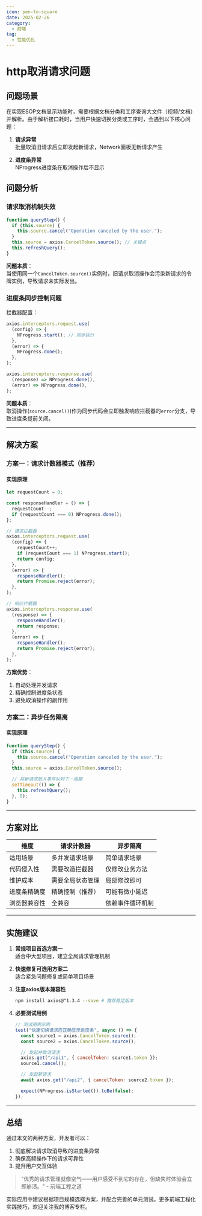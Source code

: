 ```yaml
---
icon: pen-to-square
date: 2025-02-26
category:
  - 前端
tag:
  - 性能优化
---
```


# http取消请求问题

## 问题场景

在实现ESOP文档显示功能时，需要根据文档分类和工序查询大文件（视频/文档）并解析。由于解析接口耗时，当用户快速切换分类或工序时，会遇到以下核心问题：

1. **请求异常**  
   批量取消旧请求后立即发起新请求，Network面板无新请求产生

2. **进度条异常**  
   NProgress进度条在取消操作后不显示

## 问题分析

### 请求取消机制失效

```javascript
function queryStep() {
  if (this.source) {
    this.source.cancel("Operation canceled by the user.");
  }
  this.source = axios.CancelToken.source(); // 关键点
  this.refreshQuery();
}
```

**问题本质**：  
当使用同一个`CancelToken.source()`实例时，旧请求取消操作会污染新请求的令牌实例，导致请求未实际发出。

### 进度条同步控制问题

拦截器配置：

```javascript
axios.interceptors.request.use(
  (config) => {
    NProgress.start(); // 同步执行
  },
  (error) => {
    NProgress.done();
  },
);

axios.interceptors.response.use(
  (response) => NProgress.done(),
  (error) => NProgress.done(),
);
```

**问题本质**：  
取消操作(`source.cancel()`)作为同步代码会立即触发响应拦截器的`error`分支，导致进度条提前关闭。

<!-- more -->

---

## 解决方案

### 方案一：请求计数器模式（推荐）

#### 实现原理

```javascript
let requestCount = 0;

const responseHandler = () => {
  requestCount--;
  if (requestCount === 0) NProgress.done();
};

// 请求拦截器
axios.interceptors.request.use(
  (config) => {
    requestCount++;
    if (requestCount === 1) NProgress.start();
    return config;
  },
  (error) => {
    responseHandler();
    return Promise.reject(error);
  },
);

// 响应拦截器
axios.interceptors.response.use(
  (response) => {
    responseHandler();
    return response;
  },
  (error) => {
    responseHandler();
    return Promise.reject(error);
  },
);
```

**方案优势**：

1. 自动处理并发请求
2. 精确控制进度条状态
3. 避免取消操作的副作用

### 方案二：异步任务隔离

#### 实现原理

```javascript
function queryStep() {
  if (this.source) {
    this.source.cancel("Operation canceled by the user.");
  }
  this.source = axios.CancelToken.source();

  // 将新请求放入事件队列下一周期
  setTimeout(() => {
    this.refreshQuery();
  }, 0);
}
```

---

## 方案对比

| 维度         | 请求计数器       | 异步隔离         |
| ------------ | ---------------- | ---------------- |
| 适用场景     | 多并发请求场景   | 简单请求场景     |
| 代码侵入性   | 需要改造拦截器   | 仅修改业务方法   |
| 维护成本     | 需要全局状态管理 | 局部修改即可     |
| 进度条精确度 | 精确控制（推荐） | 可能有微小延迟   |
| 浏览器兼容性 | 全兼容           | 依赖事件循环机制 |

---

## 实施建议

1. **常规项目首选方案一**  
   适合中大型项目，建立全局请求管理机制

2. **快速修复可选用方案二**  
   适合紧急问题修复或简单项目场景

3. **注意axios版本兼容性**

   ```bash
   npm install axios@^1.3.4 --save # 推荐稳定版本
   ```

4. **必要测试用例**

   ```javascript
   // 测试用例示例
   test("快速切换请求应正确显示进度条", async () => {
     const source1 = axios.CancelToken.source();
     const source2 = axios.CancelToken.source();
   
     // 发起并取消请求
     axios.get("/api1", { cancelToken: source1.token });
     source1.cancel();
   
     // 发起新请求
     await axios.get("/api2", { cancelToken: source2.token });
   
     expect(NProgress.isStarted()).toBe(false);
   });
   ```

---

## 总结

通过本文的两种方案，开发者可以：

1. 彻底解决请求取消导致的进度条异常
2. 确保高频操作下的请求可靠性
3. 提升用户交互体验

> "优秀的请求管理就像空气——用户感受不到它的存在，但缺失时体验会立即崩溃。" - 前端工程之道

实际应用中建议根据项目规模选择方案，并配合完善的单元测试。更多前端工程化实践技巧，欢迎关注我的博客专栏。
